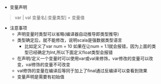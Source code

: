 - 变量声明
> var | val 变量名[:变量类型] = 变量值

  - 注意事项
    - 声明变量时类型可以省略(编译器自动推导即类型推导)
    - 类型确定后，就不能修改，说明scala是强数据类型语言
      - 比如定义了var num = 10 如果在让num = 1.1就会报错，因为上面的类型已经确定为Int,所以下面定义float类型会报错
    - 在声明/定义一个变量时可以使用var或val来修饰，var修改的变量可以改变，val修饰的变量不可改变
    - val修饰的变量在编译后等同于加上了final通过反编译可以查看到效果
    - 变量声明是需要有初始值
